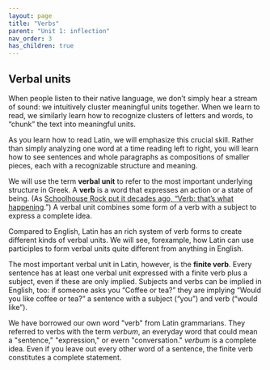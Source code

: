 ```yaml
---
layout: page
title: "Verbs"
parent: "Unit 1: inflection"
nav_order: 3
has_children: true
---
```


## Verbal units

When people listen to their native language, we don’t simply hear a stream of sound: we intuitively cluster meaningful units together. When we learn to read, we similarly learn how to recognize clusters of letters and words, to “chunk” the text into meaningful units.

As you learn how to read Latin, we will emphasize this crucial skill. Rather than simply analyzing one word at a time reading left to right, you will learn how to see sentences and whole paragraphs as compositions of smaller pieces, each with a recognizable structure and meaning.

We will use the term **verbal unit** to refer to the most important underlying structure in Greek. A **verb** is a word that expresses an action or a state of being. (As [Schoolhouse Rock put it decades ago, “Verb: that’s what happening](https://www.youtube.com/watch?v=IrfZCvTe-Ko).”) A verbal unit combines some form of a verb with a subject to express a complete idea.

Compared to English, Latin has an rich system of verb forms to create different kinds of verbal units. We will see, forexample, how Latin can use participles to form verbal units quite different from anything in English.

The most important verbal unit in Latin, however, is the **finite verb**. Every sentence has at least one verbal unit expressed with a finite verb plus a subject, even if these are only implied. Subjects and verbs can be implied in English, too: if someone asks you “Coffee or tea?” they are implying “Would you like coffee or tea?” a sentence with a subject (“you”) and verb (“would like”).

We have borrowed our own word "verb" from Latin grammarians.  They referred to verbs with the term *verbum*, an everyday word that could mean a "sentence," "expression," or evern "conversation." *verbum* is a complete idea.  Even if you leave out every other word of a sentence, the finite verb constitutes a complete statement.
